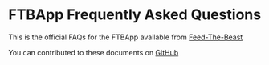 FTBApp Frequently Asked Questions
=================================

This is the official FAQs for the FTBApp available from [Feed-The-Beast](https://feed-the-beast.com)

You can contributed to these documents on [GitHub](https://github.com/FTBTeam/)